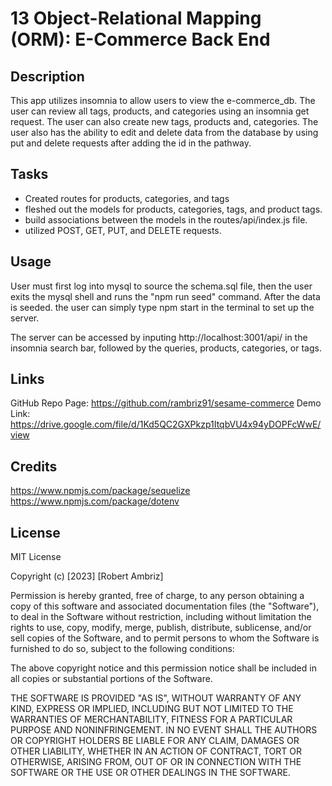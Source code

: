 # 13 Object-Relational Mapping (ORM): E-Commerce Back End

## Description

This app utilizes insomnia to allow users to view the e-commerce_db. The user can review all tags, products, and categories using an insomnia get request. The user can also create new tags, products and, categories. The user also has the ability to edit and delete data from the database by using put and delete requests after adding the id in the pathway.

## Tasks

- Created routes for products, categories, and tags
- fleshed out the models for products, categories, tags, and product tags.
- build associations between the models in the routes/api/index.js file.
- utilized POST, GET, PUT, and DELETE requests.

## Usage

User must first log into mysql to source the schema.sql file, then the user exits the mysql shell and runs the "npm run seed" command. After the data is seeded. the user can simply type npm start in the terminal to set up the server.

The server can be accessed by inputing http://localhost:3001/api/ in the insomnia search bar, followed by the queries, products, categories, or tags.

## Links

GitHub Repo Page: https://github.com/rambriz91/sesame-commerce
Demo Link: https://drive.google.com/file/d/1Kd5QC2GXPkzp1ItqbVU4x94yDOPFcWwE/view

## Credits

https://www.npmjs.com/package/sequelize
https://www.npmjs.com/package/dotenv

## License

MIT License

Copyright (c) [2023] [Robert Ambriz]

Permission is hereby granted, free of charge, to any person obtaining a copy
of this software and associated documentation files (the "Software"), to deal
in the Software without restriction, including without limitation the rights
to use, copy, modify, merge, publish, distribute, sublicense, and/or sell
copies of the Software, and to permit persons to whom the Software is
furnished to do so, subject to the following conditions:

The above copyright notice and this permission notice shall be included in all
copies or substantial portions of the Software.

THE SOFTWARE IS PROVIDED "AS IS", WITHOUT WARRANTY OF ANY KIND, EXPRESS OR
IMPLIED, INCLUDING BUT NOT LIMITED TO THE WARRANTIES OF MERCHANTABILITY,
FITNESS FOR A PARTICULAR PURPOSE AND NONINFRINGEMENT. IN NO EVENT SHALL THE
AUTHORS OR COPYRIGHT HOLDERS BE LIABLE FOR ANY CLAIM, DAMAGES OR OTHER
LIABILITY, WHETHER IN AN ACTION OF CONTRACT, TORT OR OTHERWISE, ARISING FROM,
OUT OF OR IN CONNECTION WITH THE SOFTWARE OR THE USE OR OTHER DEALINGS IN THE
SOFTWARE.
